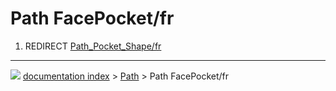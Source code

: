 # Path FacePocket/fr
1.  REDIRECT [Path_Pocket_Shape/fr](Path_Pocket_Shape/fr.md)



---
![](images/Button_right.svg) [documentation index](../README.md) > [Path](Path_Workbench.md) > Path FacePocket/fr
